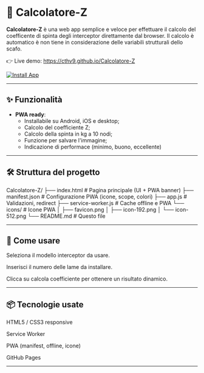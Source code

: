 # 🧮 Calcolatore-Z

**Calcolatore-Z** è una web app semplice e veloce per effettuare il calcolo del coefficente di spinta degli interceptor direttamente dal browser. Il calcolo è automatico è non tiene in considerazione delle variabili strutturali dello scafo.

👉 Live demo: https://cthv9.github.io/Calcolatore-Z

[![Install App](https://img.shields.io/badge/⬇️%20Install%20Calcolatore-Z-25D366?style=for-the-badge&logoColor=white)](https://cthv9.github.io/Calcolatore-Z/)


---


## ✨ Funzionalità

- **PWA ready**:
  - Installabile su Android, iOS e desktop;
  - Calcolo del coefficiente Z;
  - Calcolo della spinta in kg a 10 nodi;
  - Funzione per salvare l'immagine;
  - Indicazione di performace (minimo, buono, eccellente)

---

## 🛠️ Struttura del progetto

Calcolatore-Z/
├── index.html # Pagina principale (UI + PWA banner)
├── manifest.json # Configurazione PWA (icone, scope, colori)
├── app.js # Validazioni, redirect
├── service-worker.js # Cache offline e PWA
└── icons/ # Icone PWA
│ ├── favicon.png
│ ├── icon-192.png
│ └── icon-512.png
└── README.md # Questo file


---

## 📲 Come usare

Seleziona il modello interceptor da usare.

Inserisci il numero delle lame da installare.

Clicca su calcola coefficiente per ottenere un risultato dinamico.

---

## 📦 Tecnologie usate


HTML5 / CSS3 responsive

Service Worker

PWA (manifest, offline, icone)

GitHub Pages


---
